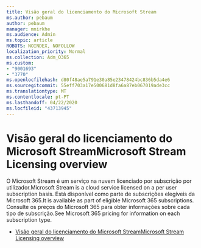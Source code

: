 ```yaml
---
title: Visão geral do licenciamento do Microsoft Stream
ms.author: pebaum
author: pebaum
manager: mnirkhe
ms.audience: Admin
ms.topic: article
ROBOTS: NOINDEX, NOFOLLOW
localization_priority: Normal
ms.collection: Adm_O365
ms.custom:
- "9001693"
- "3770"
ms.openlocfilehash: d80f48ae5a791e30a85e23478424bc836b5da4e6
ms.sourcegitcommit: 55eff703a17e500681d8fa6a87eb067019ade3cc
ms.translationtype: MT
ms.contentlocale: pt-PT
ms.lasthandoff: 04/22/2020
ms.locfileid: "43713945"
---
```

# <a name="microsoft-stream-licensing-overview"></a><span data-ttu-id="2a7fa-102">Visão geral do licenciamento do Microsoft Stream</span><span class="sxs-lookup"><span data-stu-id="2a7fa-102">Microsoft Stream Licensing overview</span></span>

<span data-ttu-id="2a7fa-103">O Microsoft Stream é um serviço na nuvem licenciado por subscrição por utilizador.</span><span class="sxs-lookup"><span data-stu-id="2a7fa-103">Microsoft Stream is a cloud service licensed on a per user subscription basis.</span></span> <span data-ttu-id="2a7fa-104">Está disponível como parte de subscrições elegíveis da Microsoft 365.</span><span class="sxs-lookup"><span data-stu-id="2a7fa-104">It is available as part of eligible Microsoft 365 subscriptions.</span></span> <span data-ttu-id="2a7fa-105">Consulte os preços do Microsoft 365 para obter informações sobre cada tipo de subscrição.</span><span class="sxs-lookup"><span data-stu-id="2a7fa-105">See Microsoft 365 pricing for information on each subscription type.</span></span>

- [<span data-ttu-id="2a7fa-106">Visão geral do licenciamento do Microsoft Stream</span><span class="sxs-lookup"><span data-stu-id="2a7fa-106">Microsoft Stream Licensing overview</span></span>](https://docs.microsoft.com/stream/license-overview)